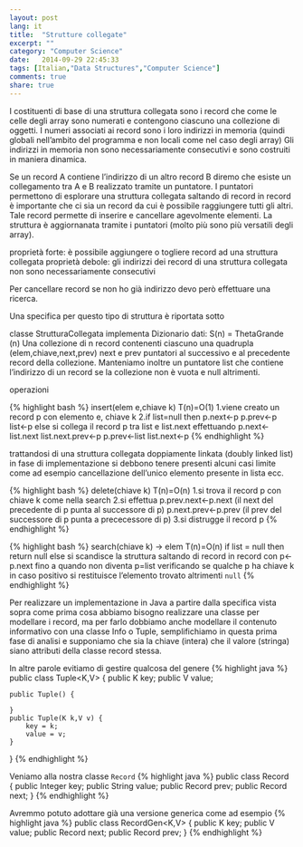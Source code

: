 ```yaml
---
layout: post
lang: it
title:  "Strutture collegate"
excerpt: ""
category: "Computer Science"
date:   2014-09-29 22:45:33
tags: [Italian,"Data Structures","Computer Science"]
comments: true
share: true
---
```

  
I costituenti di base di una struttura collegata sono i record che come le celle degli array sono numerati e contengono ciascuno una collezione di oggetti. I numeri associati ai record sono i loro indirizzi in memoria (quindi globali nell’ambito del programma e non locali come nel caso degli array)
Gli indirizzi in memoria non sono necessariamente consecutivi e sono costruiti in maniera dinamica.

Se un record A contiene l’indirizzo di un altro record B diremo che esiste un collegamento tra A e B realizzato tramite un puntatore.
I puntatori permettono di esplorare una struttura collegata saltando di record in record è importante che ci sia un record da cui è possibile raggiungere tutti gli altri. 
Tale record permette di inserire e cancellare agevolmente elementi. La struttura è aggiornanata tramite i puntatori (molto più sono più versatili degli array).

proprietà forte: è possibile aggiungere o togliere record ad una struttura collegata
proprietà debole: gli indirizzi dei record di una struttura collegata non sono necessariamente consecutivi

Per cancellare record se non ho già indirizzo devo però effettuare una ricerca.

Una specifica per questo tipo di struttura è riportata sotto

classe StrutturaCollegata implementa Dizionario
dati: S(n) = ThetaGrande (n)
Una collezione di n record contenenti ciascuno una quadrupla (elem,chiave,next,prev)
next e prev puntatori al successivo e al precedente record della collezione. Manteniamo inoltre un puntatore list che contiene l’indirizzo di un record se la collezione non è vuota e null altrimenti.

operazioni

{% highlight bash %}
insert(elem e,chiave k) T(n)=O(1)
1.viene creato un record p con elemento e, chiave k
2.if list=null then
   p.next<-p
   p.prev<-p
   list<-p
else 
   si collega il record p tra list e list.next effettuando
   p.next<-list.next
   list.next.prev<-p
   p.prev<-list
   list.next<-p
{% endhighlight %}

trattandosi di una struttura collegata doppiamente linkata (doubly linked list) in fase di implementazione si debbono tenere presenti alcuni casi limite come ad esempio cancellazione dell’unico elemento presente in lista ecc.

{% highlight bash %}
delete(chiave k) T(n)=O(n)
1.si trova il record p con chiave k come nella search
2.si effettua
  p.prev.next<-p.next (il next del precedente di p punta al successore di p)
  p.next.prev<-p.prev (il prev del successore di p punta a prececessore di p)
3.si distrugge il record p
{% endhighlight %}

{% highlight bash %}
search(chiave k) -> elem T(n)=O(n)
if list = null then return null
else 
si scandisce la struttura saltando di record in record con p<-p.next fino a quando non diventa p=list 
verificando se qualche p ha chiave k in caso positivo si restituisce l’elemento trovato altrimenti `null`
{% endhighlight %}

Per realizzare un implementazione in Java a partire dalla specifica vista sopra come prima cosa abbiamo bisogno realizzare una classe per modellare i record, ma per farlo dobbiamo anche modellare il contenuto informativo con una classe Info o Tuple, semplifichiamo in questa prima fase di analisi e supponiamo che sia la chiave (intera) che il valore (stringa) siano attributi della classe record stessa. 

In altre parole evitiamo di gestire qualcosa del genere
{% highlight java %}
public class Tuple<K,V> {
    public K key;
    public V value;
    
    public Tuple() {
    
    }
    public Tuple(K k,V v) {
        key = k;
        value = v;
    }
}
{% endhighlight %}

Veniamo alla nostra classe `Record`
{% highlight java %}
public class Record {
    public Integer key;
    public String value;
    public Record prev;
    public Record next;
}
{% endhighlight %}

Avremmo potuto adottare già una versione generica come ad esempio
{% highlight java %}
public class RecordGen<K,V> {
    public K key;
    public V value;
    public Record next;
    public Record prev;
}
{% endhighlight %}
